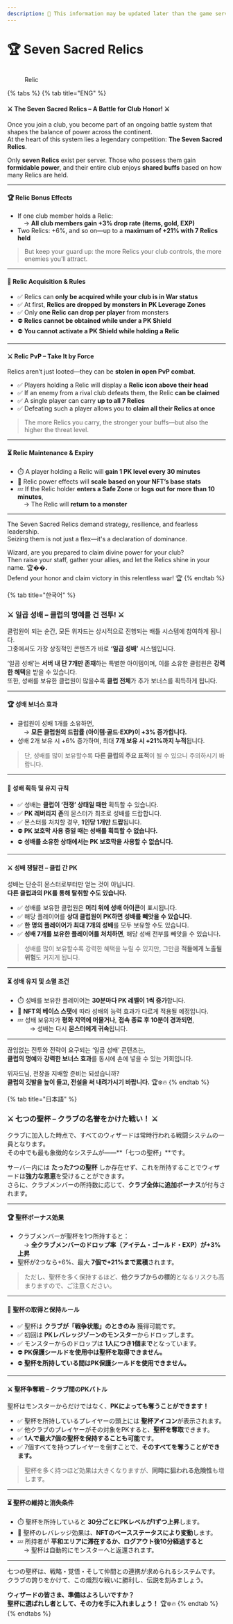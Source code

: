 ```yaml
---
description: 🛑 This information may be updated later than the game server data.
---
```


# 🏆 Seven Sacred Relics

<figure><img src="../../.gitbook/assets/Icon_Relic.png" alt=""><figcaption><p>Relic</p></figcaption></figure>

{% tabs %}
{% tab title="ENG" %}
#### ⚔️ **The Seven Sacred Relics – A Battle for Club Honor!** ⚔️

Once you join a club, you become part of an ongoing battle system that shapes the balance of power across the continent.\
At the heart of this system lies a legendary competition: **The Seven Sacred Relics**.

Only **seven Relics** exist per server. Those who possess them gain **formidable power**, and their entire club enjoys **shared buffs** based on how many Relics are held.

***

#### 🏆 **Relic Bonus Effects**

* If one club member holds a Relic:\
   → **All club members gain +3% drop rate (items, gold, EXP)**
* Two Relics: +6%, and so on—up to a **maximum of +21% with 7 Relics held**

> But keep your guard up: the more Relics your club controls, the more enemies you’ll attract.

***

#### 📜 **Relic Acquisition & Rules**

* ✅ Relics can **only be acquired while your club is in War status**
* ✅ At first, **Relics are dropped by monsters in PK Leverage Zones**
* ✅ Only **one Relic can drop per player** from monsters
* ⛔ **Relics cannot be obtained while under a PK Shield**
* ⛔ **You cannot activate a PK Shield while holding a Relic**

***

#### ⚔️ **Relic PvP – Take It by Force**

Relics aren’t just looted—they can be **stolen in open PvP combat**.

* ✅ Players holding a Relic will display a **Relic icon above their head**
* ✅ If an enemy from a rival club defeats them, the Relic **can be claimed**
* ✅ A single player can carry **up to all 7 Relics**
* ✅ Defeating such a player allows you to **claim all their Relics at once**

> The more Relics you carry, the stronger your buffs—but also the higher the threat level.

***

#### ⏳ **Relic Maintenance & Expiry**

* ⏱️ A player holding a Relic will **gain 1 PK level every 30 minutes**
* 🧬 Relic power effects will **scale based on your NFT’s base stats**
* 💤 If the Relic holder **enters a Safe Zone** or **logs out for more than 10 minutes**,\
   → The Relic will **return to a monster**

***

The Seven Sacred Relics demand strategy, resilience, and fearless leadership.\
Seizing them is not just a flex—it's a declaration of dominance.

Wizard, are you prepared to claim divine power for your club?\
Then raise your staff, gather your allies, and let the Relics shine in your name. 🏆�&#xDD25;**.**\
Defend your honor and claim victory in this relentless war! 🏆
{% endtab %}

{% tab title="한국어" %}
### ⚔️ **일곱 성배 – 클럽의 명예를 건 전투!** ⚔️

클럽원이 되는 순간, 모든 위자드는 상시적으로 진행되는 배틀 시스템에 참여하게 됩니다.\
그중에서도 가장 상징적인 콘텐츠가 바로 **‘일곱 성배’** 시스템입니다.

‘일곱 성배’는 **서버 내 단 7개만 존재**하는 특별한 아이템이며, 이를 소유한 클럽원은 **강력한 혜택**을 받을 수 있습니다.\
또한, 성배를 보유한 클럽원이 많을수록 **클럽 전체**가 추가 보너스를 획득하게 됩니다.

***

#### 🏆 **성배 보너스 효과**

* 클럽원이 성배 1개를 소유하면,\
   → **모든 클럽원의 드랍률 (아이템·골드·EXP)이 +3% 증가합니다.**
* 성배 2개 보유 시 +6% 증가하며, 최대 **7개 보유 시 +21%까지 누적**됩니다.

> 단, 성배를 많이 보유할수록 **다른 클럽의 주요 표적**이 될 수 있으니 주의하시기 바랍니다.

***

#### 📜 **성배 획득 및 유지 규칙**

* ✅ 성배는 **클럽이 ‘전쟁’ 상태일 때만** 획득할 수 있습니다.
* ✅ **PK 레버리지 존**의 몬스터가 최초로 성배를 드랍합니다.
* ✅ 몬스터를 처치할 경우, **1인당 1개만 드랍**됩니다.
* ⛔ **PK 보호막 사용 중일 때는 성배를 획득할 수 없습니다.**
* ⛔ **성배를 소유한 상태에서는 PK 보호막을 사용할 수 없습니다.**

***

#### ⚔️ **성배 쟁탈전 – 클럽 간 PK**

성배는 단순히 몬스터로부터만 얻는 것이 아닙니다.\
**다른 클럽과의 PK를 통해 탈취할 수도 있습니다.**

* ✅ 성배를 보유한 클럽원은 **머리 위에 성배 아이콘**이 표시됩니다.
* ✅ 해당 플레이어를 **상대 클럽원이 PK하면 성배를 빼앗을 수 있습니다.**
* ✅ **한 명의 플레이어가 최대 7개의 성배**를 모두 보유할 수도 있습니다.
* ✅ **성배 7개를 보유한 플레이어를 처치하면**, 해당 성배 전부를 빼앗을 수 있습니다.

> 성배를 많이 보유할수록 강력한 혜택을 누릴 수 있지만, 그만큼 **적들에게 노출될 위험**도 커지게 됩니다.

***

#### ⏳ **성배 유지 및 소멸 조건**

* ⏱️ 성배를 보유한 플레이어는 **30분마다 PK 레벨이 1씩 증가**합니다.
* 🧬 **NFT의 베이스 스탯**에 따라 성배의 능력 효과가 다르게 적용될 예정입니다.
* 💤 성배 보유자가 **평화 지역에 머물거나**, **접속 종료 후 10분이 경과되면**,\
    → 성배는 다시 **몬스터에게 귀속**됩니다.

***

끊임없는 전투와 전략이 요구되는 ‘일곱 성배’ 콘텐츠는,\
**클럽의 명예**와 **강력한 보너스 효과**를 동시에 손에 넣을 수 있는 기회입니다.

위자드님, 전장을 지배할 준비는 되셨습니까?\
**클럽의 깃발을 높이 들고, 전설을 써 내려가시기 바랍니다.** 🏆❄️🔥
{% endtab %}

{% tab title="日本語" %}
### ⚔️ **七つの聖杯 – クラブの名誉をかけた戦い！** ⚔️

クラブに加入した時点で、すべてのウィザードは常時行われる戦闘システムの一員となります。\
その中でも最も象徴的なシステムが――\*\*「七つの聖杯」\*\*です。

サーバー内には **たった7つの聖杯** しか存在せず、これを所持することでウィザードは**強力な恩恵**を受けることができます。\
さらに、クラブメンバーの所持数に応じて、**クラブ全体に追加ボーナス**が付与されます。

***

#### 🏆 **聖杯ボーナス効果**

* クラブメンバーが聖杯を1つ所持すると：\
   → **全クラブメンバーのドロップ率（アイテム・ゴールド・EXP）が+3%上昇**
* 聖杯が2つなら+6%、最大 **7個で+21%まで累積**されます。

> ただし、聖杯を多く保持するほど、**他クラブからの標的**となるリスクも高まりますので、ご注意ください。

***

#### 📜 **聖杯の取得と保持ルール**

* ✅ 聖杯は **クラブが「戦争状態」のときのみ** 獲得可能です。
* ✅ 初回は **PKレバレッジゾーンのモンスター**からドロップします。
* ✅ モンスターからのドロップは **1人につき1個まで**となっています。
* ⛔ **PK保護シールドを使用中は聖杯を取得できません。**
* ⛔ **聖杯を所持している間はPK保護シールドを使用できません。**

***

#### ⚔️ **聖杯争奪戦 – クラブ間のPKバトル**

聖杯はモンスターからだけではなく、**PKによっても奪うことができます！**

* ✅ 聖杯を所持しているプレイヤーの頭上には **聖杯アイコン**が表示されます。
* ✅ 他クラブのプレイヤーがその対象をPKすると、**聖杯を奪取**できます。
* ✅ **1人で最大7個の聖杯を保持することも可能**です。
* ✅ 7個すべてを持つプレイヤーを倒すことで、**そのすべてを奪うことができます。**

> 聖杯を多く持つほど効果は大きくなりますが、**同時に狙われる危険性**も増します。

***

#### ⏳ **聖杯の維持と消失条件**

* ⏱️ 聖杯を所持していると **30分ごとにPKレベルが1ずつ上昇**します。
* 🧬 聖杯のレバレッジ効果は、**NFTのベースステータスにより変動**します。
* 💤 所持者が **平和エリアに滞在するか、ログアウト後10分経過すると**\
   → 聖杯は自動的にモンスターへと返還されます。

***

七つの聖杯は、戦略・覚悟・そして仲間との連携が求められるシステムです。\
クラブの誇りをかけて、この熾烈な戦いに勝利し、伝説を刻みましょう。

**ウィザードの皆さま、準備はよろしいですか？**\
**聖杯に選ばれし者として、その力を手に入れましょう！** 🏆❄️🔥
{% endtab %}
{% endtabs %}
